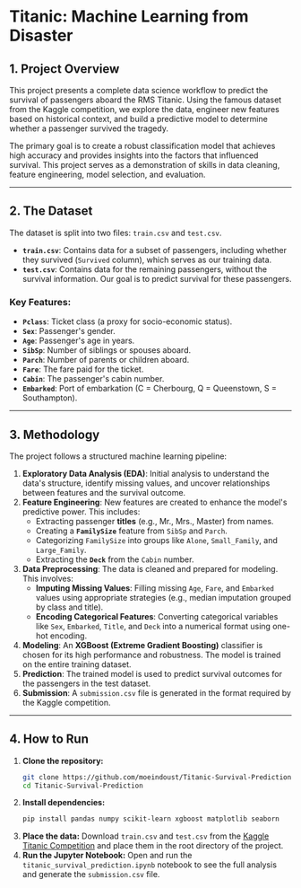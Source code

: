 # Titanic: Machine Learning from Disaster

## 1. Project Overview

This project presents a complete data science workflow to predict the survival of passengers aboard the RMS Titanic. Using the famous dataset from the Kaggle competition, we explore the data, engineer new features based on historical context, and build a predictive model to determine whether a passenger survived the tragedy.

The primary goal is to create a robust classification model that achieves high accuracy and provides insights into the factors that influenced survival. This project serves as a demonstration of skills in data cleaning, feature engineering, model selection, and evaluation.

---

## 2. The Dataset

The dataset is split into two files: `train.csv` and `test.csv`.

* **`train.csv`**: Contains data for a subset of passengers, including whether they survived (`Survived` column), which serves as our training data.
* **`test.csv`**: Contains data for the remaining passengers, without the survival information. Our goal is to predict survival for these passengers.

### Key Features:
* **`Pclass`**: Ticket class (a proxy for socio-economic status).
* **`Sex`**: Passenger's gender.
* **`Age`**: Passenger's age in years.
* **`SibSp`**: Number of siblings or spouses aboard.
* **`Parch`**: Number of parents or children aboard.
* **`Fare`**: The fare paid for the ticket.
* **`Cabin`**: The passenger's cabin number.
* **`Embarked`**: Port of embarkation (C = Cherbourg, Q = Queenstown, S = Southampton).

---

## 3. Methodology

The project follows a structured machine learning pipeline:

1.  **Exploratory Data Analysis (EDA)**: Initial analysis to understand the data's structure, identify missing values, and uncover relationships between features and the survival outcome.
2.  **Feature Engineering**: New features are created to enhance the model's predictive power. This includes:
    * Extracting passenger **titles** (e.g., Mr., Mrs., Master) from names.
    * Creating a **`FamilySize`** feature from `SibSp` and `Parch`.
    * Categorizing `FamilySize` into groups like `Alone`, `Small_Family`, and `Large_Family`.
    * Extracting the **`Deck`** from the `Cabin` number.
3.  **Data Preprocessing**: The data is cleaned and prepared for modeling. This involves:
    * **Imputing Missing Values**: Filling missing `Age`, `Fare`, and `Embarked` values using appropriate strategies (e.g., median imputation grouped by class and title).
    * **Encoding Categorical Features**: Converting categorical variables like `Sex`, `Embarked`, `Title`, and `Deck` into a numerical format using one-hot encoding.
4.  **Modeling**: An **XGBoost (Extreme Gradient Boosting)** classifier is chosen for its high performance and robustness. The model is trained on the entire training dataset.
5.  **Prediction**: The trained model is used to predict survival outcomes for the passengers in the test dataset.
6.  **Submission**: A `submission.csv` file is generated in the format required by the Kaggle competition.

---

## 4. How to Run

1.  **Clone the repository:**
    ```bash
    git clone https://github.com/moeindoust/Titanic-Survival-Prediction.git
    cd Titanic-Survival-Prediction
    ```
2.  **Install dependencies:**
    ```bash
    pip install pandas numpy scikit-learn xgboost matplotlib seaborn
    ```
3.  **Place the data:** Download `train.csv` and `test.csv` from the [Kaggle Titanic Competition](https://www.kaggle.com/competitions/titanic/data) and place them in the root directory of the project.
4.  **Run the Jupyter Notebook:** Open and run the `titanic_survival_prediction.ipynb` notebook to see the full analysis and generate the `submission.csv` file.
